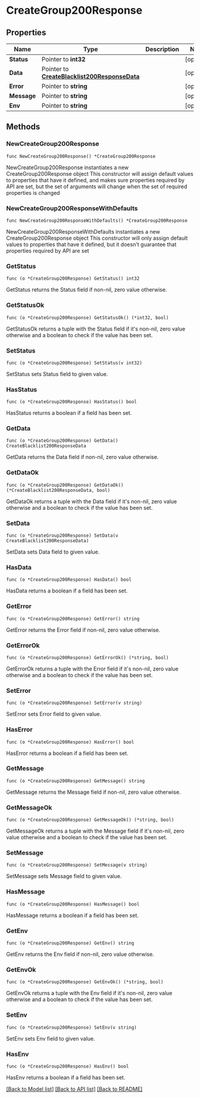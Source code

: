 # CreateGroup200Response

## Properties

Name | Type | Description | Notes
------------ | ------------- | ------------- | -------------
**Status** | Pointer to **int32** |  | [optional] 
**Data** | Pointer to [**CreateBlacklist200ResponseData**](CreateBlacklist200ResponseData.md) |  | [optional] 
**Error** | Pointer to **string** |  | [optional] 
**Message** | Pointer to **string** |  | [optional] 
**Env** | Pointer to **string** |  | [optional] 

## Methods

### NewCreateGroup200Response

`func NewCreateGroup200Response() *CreateGroup200Response`

NewCreateGroup200Response instantiates a new CreateGroup200Response object
This constructor will assign default values to properties that have it defined,
and makes sure properties required by API are set, but the set of arguments
will change when the set of required properties is changed

### NewCreateGroup200ResponseWithDefaults

`func NewCreateGroup200ResponseWithDefaults() *CreateGroup200Response`

NewCreateGroup200ResponseWithDefaults instantiates a new CreateGroup200Response object
This constructor will only assign default values to properties that have it defined,
but it doesn't guarantee that properties required by API are set

### GetStatus

`func (o *CreateGroup200Response) GetStatus() int32`

GetStatus returns the Status field if non-nil, zero value otherwise.

### GetStatusOk

`func (o *CreateGroup200Response) GetStatusOk() (*int32, bool)`

GetStatusOk returns a tuple with the Status field if it's non-nil, zero value otherwise
and a boolean to check if the value has been set.

### SetStatus

`func (o *CreateGroup200Response) SetStatus(v int32)`

SetStatus sets Status field to given value.

### HasStatus

`func (o *CreateGroup200Response) HasStatus() bool`

HasStatus returns a boolean if a field has been set.

### GetData

`func (o *CreateGroup200Response) GetData() CreateBlacklist200ResponseData`

GetData returns the Data field if non-nil, zero value otherwise.

### GetDataOk

`func (o *CreateGroup200Response) GetDataOk() (*CreateBlacklist200ResponseData, bool)`

GetDataOk returns a tuple with the Data field if it's non-nil, zero value otherwise
and a boolean to check if the value has been set.

### SetData

`func (o *CreateGroup200Response) SetData(v CreateBlacklist200ResponseData)`

SetData sets Data field to given value.

### HasData

`func (o *CreateGroup200Response) HasData() bool`

HasData returns a boolean if a field has been set.

### GetError

`func (o *CreateGroup200Response) GetError() string`

GetError returns the Error field if non-nil, zero value otherwise.

### GetErrorOk

`func (o *CreateGroup200Response) GetErrorOk() (*string, bool)`

GetErrorOk returns a tuple with the Error field if it's non-nil, zero value otherwise
and a boolean to check if the value has been set.

### SetError

`func (o *CreateGroup200Response) SetError(v string)`

SetError sets Error field to given value.

### HasError

`func (o *CreateGroup200Response) HasError() bool`

HasError returns a boolean if a field has been set.

### GetMessage

`func (o *CreateGroup200Response) GetMessage() string`

GetMessage returns the Message field if non-nil, zero value otherwise.

### GetMessageOk

`func (o *CreateGroup200Response) GetMessageOk() (*string, bool)`

GetMessageOk returns a tuple with the Message field if it's non-nil, zero value otherwise
and a boolean to check if the value has been set.

### SetMessage

`func (o *CreateGroup200Response) SetMessage(v string)`

SetMessage sets Message field to given value.

### HasMessage

`func (o *CreateGroup200Response) HasMessage() bool`

HasMessage returns a boolean if a field has been set.

### GetEnv

`func (o *CreateGroup200Response) GetEnv() string`

GetEnv returns the Env field if non-nil, zero value otherwise.

### GetEnvOk

`func (o *CreateGroup200Response) GetEnvOk() (*string, bool)`

GetEnvOk returns a tuple with the Env field if it's non-nil, zero value otherwise
and a boolean to check if the value has been set.

### SetEnv

`func (o *CreateGroup200Response) SetEnv(v string)`

SetEnv sets Env field to given value.

### HasEnv

`func (o *CreateGroup200Response) HasEnv() bool`

HasEnv returns a boolean if a field has been set.


[[Back to Model list]](../README.md#documentation-for-models) [[Back to API list]](../README.md#documentation-for-api-endpoints) [[Back to README]](../README.md)


